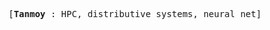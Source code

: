 <pre style="font-family:Menlo,'DejaVu Sans Mono',consolas,'Courier New',monospace">
[<b>Tanmoy</b> : HPC, distributive systems, neural net]
